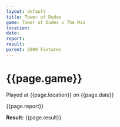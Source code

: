 ```yaml
---
layout: default
title: Tower of Dudes
game: Tower of Dudes v The Min
location: 
date: 
report: 
result: 
parent: 2009 Fixtures
---
```


# {{page.game}}

Played at {{page.location}} on {{page.date}}

{{page.report}}

**Result:** {{page.result}}

